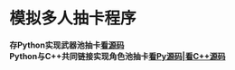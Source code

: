 # 模拟多人抽卡程序
**存Python实现武器池抽卡[看源码](原神多人抽卡模拟器.py)**  
**Python与C++共同链接实现角色池抽卡[看Py源码](PyGachaSystem.py)|[看C++源码](GenshinImapct.cpp)**
